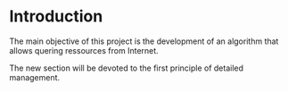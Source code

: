 # Introduction

The main objective of this project is the development of an algorithm that
allows quering ressources from Internet.

The new section will be devoted to the first principle of detailed management.
